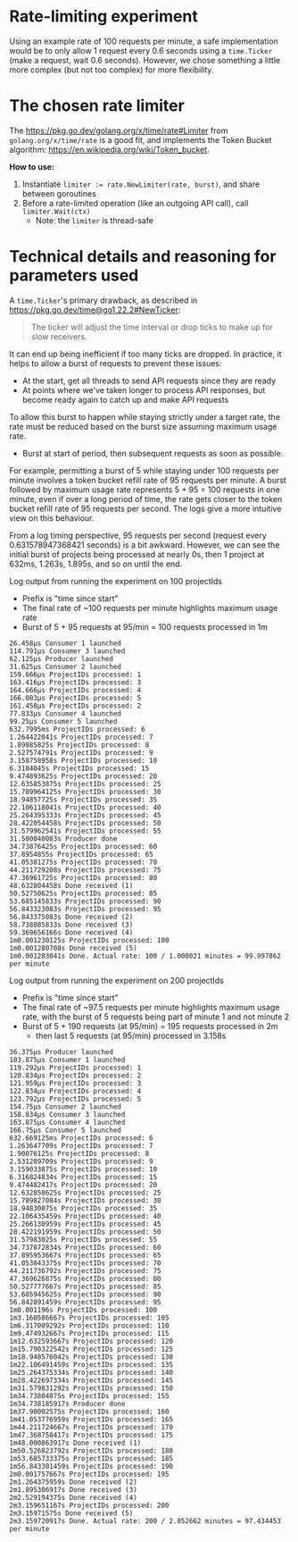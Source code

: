 # Rate-limiting experiment

Using an example rate of 100 requests per minute, a safe implementation would be to only allow 1
request every 0.6 seconds using a `time.Ticker` (make a request, wait 0.6 seconds). However, we
chose something a little more complex (but not too complex) for more flexibility.

# The chosen rate limiter

The https://pkg.go.dev/golang.org/x/time/rate#Limiter from `golang.org/x/time/rate` is a good fit,
and implements the Token Bucket algorithm: https://en.wikipedia.org/wiki/Token_bucket.

**How to use:**

1. Instantiate `limiter := rate.NewLimiter(rate, burst)`, and share between goroutines
2. Before a rate-limited operation (like an outgoing API call), call `limiter.Wait(ctx)`
    * Note: the `limiter` is thread-safe

# Technical details and reasoning for parameters used

A `time.Ticker`'s primary drawback, as described in https://pkg.go.dev/time@go1.22.2#NewTicker:

> The ticker will adjust the time interval or drop ticks to make up for slow receivers.

It can end up being inefficient if too many ticks are dropped. In practice, it helps to allow a
burst of requests to prevent these issues:
* At the start, get all threads to send API requests since they are ready
* At points where we've taken longer to process API responses, but become ready again to catch up
  and make API requests

To allow this burst to happen while staying strictly under a target rate, the rate must be reduced
based on the burst size assuming maximum usage rate.
* Burst at start of period, then subsequent requests as soon as possible.

For example, permitting a burst of 5 while staying under 100 requests per minute involves a token
bucket refill rate of 95 requests per minute. A burst followed by maximum usage rate represents
5 + 95 = 100 requests in one minute, even if over a long period of time, the rate gets closer to the
token bucket refill rate of 95 requests per second. The logs give a more intuitive view on this
behaviour.

From a log timing perspective, 95 requests per second (request every 0.631578947368421 seconds) is a
bit awkward. However, we can see the initial burst of projects being processed at nearly 0s, then
1 project at 632ms, 1.263s, 1.895s, and so on until the end.

Log output from running the experiment on 100 projectIds
* Prefix is "time since start"
* The final rate of ~100 requests per minute highlights maximum usage rate
* Burst of 5 + 95 requests at 95/min = 100 requests processed in 1m

```
26.458µs Consumer 1 launched
114.791µs Consumer 3 launched
62.125µs Producer launched
31.625µs Consumer 2 launched
159.666µs ProjectIDs processed: 1
163.416µs ProjectIDs processed: 3
164.666µs ProjectIDs processed: 4
166.083µs ProjectIDs processed: 5
161.458µs ProjectIDs processed: 2
77.833µs Consumer 4 launched
99.25µs Consumer 5 launched
632.7995ms ProjectIDs processed: 6
1.264422041s ProjectIDs processed: 7
1.89885825s ProjectIDs processed: 8
2.527574791s ProjectIDs processed: 9
3.158758958s ProjectIDs processed: 10
6.3184045s ProjectIDs processed: 15
9.474893625s ProjectIDs processed: 20
12.635853875s ProjectIDs processed: 25
15.789964125s ProjectIDs processed: 30
18.94857725s ProjectIDs processed: 35
22.106118041s ProjectIDs processed: 40
25.264395333s ProjectIDs processed: 45
28.422054458s ProjectIDs processed: 50
31.579962541s ProjectIDs processed: 55
31.580040083s Producer done
34.73876425s ProjectIDs processed: 60
37.8954855s ProjectIDs processed: 65
41.05381275s ProjectIDs processed: 70
44.211729208s ProjectIDs processed: 75
47.36961725s ProjectIDs processed: 80
48.632804458s Done received (1)
50.52750625s ProjectIDs processed: 85
53.685145833s ProjectIDs processed: 90
56.843323083s ProjectIDs processed: 95
56.843375083s Done received (2)
58.738085833s Done received (3)
59.369656166s Done received (4)
1m0.001230125s ProjectIDs processed: 100
1m0.001280708s Done received (5)
1m0.001283041s Done. Actual rate: 100 / 1.000021 minutes = 99.997862 per minute
```

Log output from running the experiment on 200 projectIds
* Prefix is "time since start"
* The final rate of ~97.5 requests per minute highlights maximum usage rate, with the burst of 5 
requests being part of minute 1 and not minute 2
* Burst of 5 + 190 requests (at 95/min) = 195 requests processed in 2m
    * then last 5 requests (at 95/min) processed in 3.158s

```
36.375µs Producer launched
103.875µs Consumer 1 launched
119.292µs ProjectIDs processed: 1
120.834µs ProjectIDs processed: 2
121.959µs ProjectIDs processed: 3
122.834µs ProjectIDs processed: 4
123.792µs ProjectIDs processed: 5
154.75µs Consumer 2 launched
158.834µs Consumer 3 launched
163.875µs Consumer 4 launched
166.75µs Consumer 5 launched
632.669125ms ProjectIDs processed: 6
1.263647709s ProjectIDs processed: 7
1.90076125s ProjectIDs processed: 8
2.531289709s ProjectIDs processed: 9
3.159033875s ProjectIDs processed: 10
6.316824834s ProjectIDs processed: 15
9.474482417s ProjectIDs processed: 20
12.632858625s ProjectIDs processed: 25
15.789827084s ProjectIDs processed: 30
18.94830075s ProjectIDs processed: 35
22.106435459s ProjectIDs processed: 40
25.266130959s ProjectIDs processed: 45
28.422191959s ProjectIDs processed: 50
31.57983025s ProjectIDs processed: 55
34.737872834s ProjectIDs processed: 60
37.895953667s ProjectIDs processed: 65
41.053843375s ProjectIDs processed: 70
44.211736792s ProjectIDs processed: 75
47.369626875s ProjectIDs processed: 80
50.527777667s ProjectIDs processed: 85
53.685945625s ProjectIDs processed: 90
56.842891459s ProjectIDs processed: 95
1m0.001196s ProjectIDs processed: 100
1m3.160586667s ProjectIDs processed: 105
1m6.317009292s ProjectIDs processed: 110
1m9.474932667s ProjectIDs processed: 115
1m12.632593667s ProjectIDs processed: 120
1m15.790322542s ProjectIDs processed: 125
1m18.948576042s ProjectIDs processed: 130
1m22.106491459s ProjectIDs processed: 135
1m25.264375334s ProjectIDs processed: 140
1m28.422697334s ProjectIDs processed: 145
1m31.579831292s ProjectIDs processed: 150
1m34.73804075s ProjectIDs processed: 155
1m34.738185917s Producer done
1m37.90002575s ProjectIDs processed: 160
1m41.053776959s ProjectIDs processed: 165
1m44.211724667s ProjectIDs processed: 170
1m47.368758417s ProjectIDs processed: 175
1m48.000863917s Done received (1)
1m50.526823792s ProjectIDs processed: 180
1m53.685733375s ProjectIDs processed: 185
1m56.843301459s ProjectIDs processed: 190
2m0.001757667s ProjectIDs processed: 195
2m1.264375959s Done received (2)
2m1.895306917s Done received (3)
2m2.529194375s Done received (4)
2m3.159651167s ProjectIDs processed: 200
2m3.15971575s Done received (5)
2m3.159720917s Done. Actual rate: 200 / 2.052662 minutes = 97.434453 per minute
```